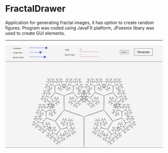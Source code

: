 # FractalDrawer
Application for generating fractal images, it has option to create random figures. 
Program was coded using JavaFX platform, JFoexnix libary was used to create GUI elements. 

_____________________________________

![Fractal](https://github.com/RebelStoke/FractalDrawer/blob/master/Screenshot%202020-02-23%20at%2022.45.19.png?raw=true)
